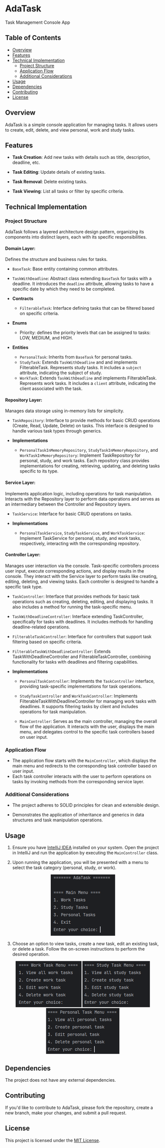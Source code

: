 # AdaTask
Task Management Console App

## Table of Contents
- [Overview](#overview)
- [Features](#features)
- [Technical Implementation](#technical-implementation)
	- [Project Structure](#21-project-structure)
	- [Application Flow](#22-application-flow)
	- [Additional Considerations](#23-additional-considerations)
- [Usage](#usage)
- [Dependencies](#dependencies)
- [Contributing](#contributing)
- [License](#license)



## Overview

AdaTask is a simple console application for managing tasks. It allows users to create, edit, delete, and view personal, work and study tasks.



## Features

- **Task Creation**: Add new tasks with details such as title, description, deadline, etc.

- **Task Editing**: Update details of existing tasks.

- **Task Removal**: Delete existing tasks.

- **Task Viewing**: List all tasks or filter by specific criteria.



## Technical Implementation


### Project Structure

AdaTask follows a layered architecture design pattern, organizing its components into distinct layers, each with its specific responsibilities.


#### Domain Layer: 

Defines the structure and business rules for tasks. 

- `BaseTask`: Base entity containing common attributes.
- `TaskWithDeadline`: Abstract class extending `BaseTask` for tasks with a deadline. It introduces the `deadline` attribute, allowing tasks to have a specific date by which they need to be completed.


- **Contracts**
	- `FilterableTask`: Interface defining tasks that can be filtered based on specific criteria.

- **Enums**
	- Priority: defines the priority levels that can be assigned to tasks: LOW, MEDIUM, and HIGH.

- **Entities**
	- `PersonalTask`: Inherits from `BaseTask` for personal tasks.
	- `StudyTask`: Extends `TaskWithDeadline` and and implements FilterableTask. Represents study tasks. It includes a `subject` attribute, indicating the subject of study.
	- `WorkTask`: Extends `TaskWithDeadline` and implements FilterableTask. Represents work tasks. It includes a `client` attribute, indicating the client associated with the task.
	
	
#### Repository Layer: 

Manages data storage using in-memory lists for simplicity.

- `TaskRepository`: Interface to provide methods for basic CRUD operations (Create, Read, Update, Delete) on tasks. This interface is designed to handle various task types through generics.

- **Implementations**

	- `PersonalTaskInMemoryRepository`, `StudyTaskInMemoryRepository`, and `WorkTaskInMemoryRepository`: Implement TaskRepository for personal, study, and work tasks. Each repository class provides implementations for creating, retrieving, updating, and deleting tasks specific to its type.


#### Service Layer: 

Implements application logic, including operations for task manipulation. Interacts with the Repository layer to perform data operations and serves as an intermediary between the Controller and Repository layers.

- `TaskService`: Interface for basic CRUD operations on tasks.

- **Implementations**

	- `PersonalTaskService`, `StudyTaskService`, and `WorkTaskService`: Implement TaskService for personal, study, and work tasks, respectively, interacting with the corresponding repository.



#### Controller Layer: 

Manages user interaction via the console. Task-specific controllers process user input, execute corresponding actions, and display results in the console. They interact with the Service layer to perform tasks like creating, editing, deleting, and viewing tasks. Each controller is designed to handle a specific task type.

- `TaskController`: Interface that provides methods for basic task operations such as creating, deleting, editing, and displaying tasks. It also includes a method for running the task-specific menu.

- `TaskWithDeadlineController`: Interface extending TaskController, specifically for tasks with deadlines. It includes methods for handling deadline-related operations.

- `FilterableTaskController`: Interface for controllers that support task filtering based on specific criteria.

- `FilterableTaskWithDeadlineController`: Extends TaskWithDeadlineController and FilterableTaskController, combining functionality for tasks with deadlines and filtering capabilities.

- **Implementations**

	- `PersonalTaskController`: Implements the `TaskController` interface, providing task-specific implementations for task operations. 


	- `StudyTaskController` and `WorkTaskController`: Implements FilterableTaskWithDeadlineController for managing work tasks with deadlines. It supports filtering tasks by client and includes operations for task manipulation.


	- `MainController`: Serves as the main controller, managing the overall flow of the application. It interacts with the user, displays the main menu, and delegates control to the specific task controllers based on user input.


### Application Flow

- The application flow starts with the `MainController`, which displays the main menu and redirects to the corresponding task controller based on user input.
- Each task controller interacts with the user to perform operations on tasks by invoking methods from the corresponding service layer.

    
### Additional Considerations

- The project adheres to SOLID principles for clean and extensible design.

- Demonstrates the application of inheritance and generics in data structures and task manipulation operations.



## Usage


1. Ensure you have [IntelliJ IDEA](https://www.jetbrains.com/idea/) installed on your system. Open the project in IntelliJ and run the application by executing the `MainController` class. 

2. Upon running the application, you will be presented with a menu to select the task category (personal, study, or work).

<p align="center"><img src="img/main_menu.png" alt="Main Menu" ></p>
 
3. Choose an option to view tasks, create a new task, edit an existing task, or delete a task.
Follow the on-screen instructions to perform the desired operation.

<p align="center">
	<img src="img/work_task_menu.png" alt="Work Task Menu" >
	<img src="img/study_task_menu.png" alt="Study Task Menu" >
	<img src="img/personal_task_menu.png" alt="Personal Task Menu" >
</p>


## Dependencies 

The project does not have any external dependencies.

## Contributing

If you'd like to contribute to AdaTask, please fork the repository, create a new branch, make your changes, and submit a pull request.

## License

This project is licensed under the [MIT License](LICENSE).



